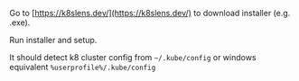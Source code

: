 Go to [https://k8slens.dev/](https://k8slens.dev/) to download installer (e.g. .exe).

Run installer and setup.

It should detect k8 cluster config from `~/.kube/config` or windows equivalent `%userprofile%/.kube/config`